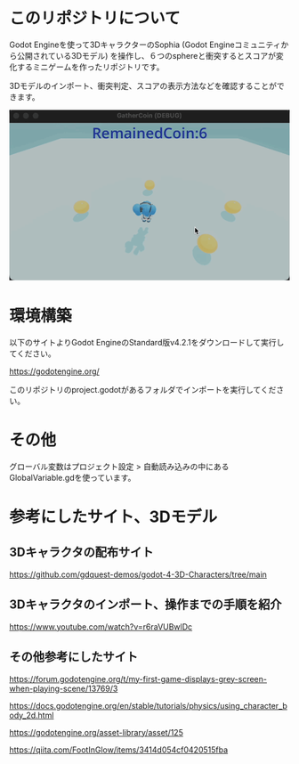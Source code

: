 # このリポジトリについて

Godot Engineを使って3DキャラクターのSophia (Godot Engineコミュニティから公開されている3Dモデル) を操作し、６つのsphereと衝突するとスコアが変化するミニゲームを作ったリポジトリです。  

3Dモデルのインポート、衝突判定、スコアの表示方法などを確認することができます。  

![](./ImgForReadme/Example.gif)

# 環境構築

以下のサイトよりGodot EngineのStandard版v4.2.1をダウンロードして実行してください。  

https://godotengine.org/  

このリポジトリのproject.godotがあるフォルダでインポートを実行してください。  

# その他

グローバル変数はプロジェクト設定 > 自動読み込みの中にあるGlobalVariable.gdを使っています。  


# 参考にしたサイト、3Dモデル  

## 3Dキャラクタの配布サイト
https://github.com/gdquest-demos/godot-4-3D-Characters/tree/main  

## 3Dキャラクタのインポート、操作までの手順を紹介  

https://www.youtube.com/watch?v=r6raVUBwlDc  

## その他参考にしたサイト  

https://forum.godotengine.org/t/my-first-game-displays-grey-screen-when-playing-scene/13769/3  

https://docs.godotengine.org/en/stable/tutorials/physics/using_character_body_2d.html  

https://godotengine.org/asset-library/asset/125   

https://qiita.com/FootInGlow/items/3414d054cf0420515fba  
